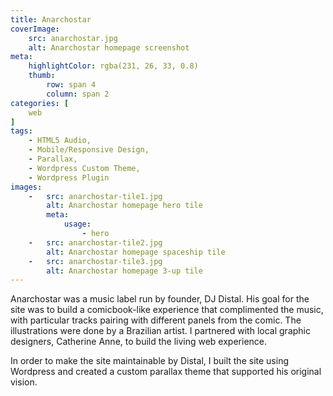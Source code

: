```yaml
---
title: Anarchostar
coverImage:
    src: anarchostar.jpg
    alt: Anarchostar homepage screenshot
meta:
    highlightColor: rgba(231, 26, 33, 0.8)
    thumb:
        row: span 4
        column: span 2
categories: [
    web
]
tags:
    - HTML5 Audio,
    - Mobile/Responsive Design,
    - Parallax,
    - Wordpress Custom Theme,
    - Wordpress Plugin
images:
    -   src: anarchostar-tile1.jpg
        alt: Anarchostar homepage hero tile
        meta:
            usage:
                - hero
    -   src: anarchostar-tile2.jpg
        alt: Anarchostar homepage spaceship tile
    -   src: anarchostar-tile3.jpg
        alt: Anarchostar homepage 3-up tile
---
```


Anarchostar was a music label run by founder, DJ Distal. His goal for the site was to build a comicbook-like experience
that complimented the music, with particular tracks pairing with different panels from the comic. The illustrations
were done by a Brazilian artist. I partnered with local graphic designers, Catherine Anne, to build the living web experience.

In order to make the site maintainable by Distal, I built the site using Wordpress and created a custom parallax theme
that supported his original vision.

